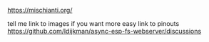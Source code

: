  https://mischianti.org/

 tell me link to images if you want more easy link to pinouts
 https://github.com/ldijkman/async-esp-fs-webserver/discussions
